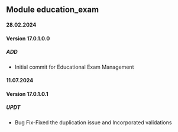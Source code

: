 ## Module education_exam

#### 28.02.2024
#### Version 17.0.1.0.0
##### ADD
- Initial commit for Educational Exam Management

#### 11.07.2024
#### Version 17.0.1.0.1
##### UPDT
- Bug Fix-Fixed the duplication issue and Incorporated validations 
